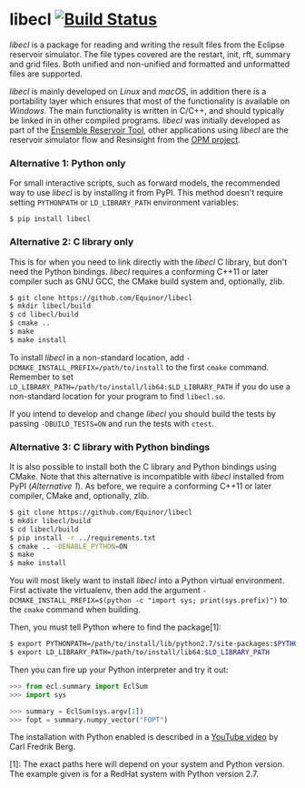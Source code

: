 # libecl [![Build Status](https://travis-ci.org/Equinor/libecl.svg?branch=master)](https://travis-ci.org/Equinor/libecl)


*libecl* is a package for reading and writing the result files from
the Eclipse reservoir simulator. The file types covered are the
restart, init, rft, summary and grid files. Both unified and
non-unified and formatted and unformatted files are supported.

*libecl* is mainly developed on *Linux* and *macOS*, in addition there
is a portability layer which ensures that most of the functionality is
available on *Windows*. The main functionality is written in C/C++, and
should typically be linked in in other compiled programs. *libecl* was
initially developed as part of the [Ensemble Reservoir
Tool](http://github.com/Equinor/ert), other applications using
*libecl* are the reservoir simulator flow and Resinsight from the [OPM
project](http://github.com/OPM/).

### Alternative 1: Python only ###
For small interactive scripts, such as forward models, the recommended way to
use *libecl* is by installing it from PyPI. This method doesn't require setting
`PYTHONPATH` or `LD_LIBRARY_PATH` environment variables:

```
$ pip install libecl
```

### Alternative 2: C library only ###
This is for when you need to link directly with the *libecl* C library, but
don't need the Python bindings. *libecl* requires a conforming C++11 or later
compiler such as GNU GCC, the CMake build system and, optionally, zlib.

```bash
$ git clone https://github.com/Equinor/libecl
$ mkdir libecl/build
$ cd libecl/build
$ cmake ..
$ make
$ make install
```

To install *libecl* in a non-standard location, add
`-DCMAKE_INSTALL_PREFIX=/path/to/install` to the first `cmake` command. Remember
to set `LD_LIBRARY_PATH=/path/to/install/lib64:$LD_LIBRARY_PATH` if you do use a
non-standard location for your program to find `libecl.so`.

If you intend to develop and change *libecl* you should build the tests by
passing `-DBUILD_TESTS=ON` and run the tests with `ctest`.

### Alternative 3: C library with Python bindings ###
It is also possible to install both the C library and Python bindings using
CMake. Note that this alternative is incompatible with *libecl* installed from
PyPI (_Alternative 1_). As before, we require a conforming C++11 or later
compiler, CMake and, optionally, zlib.

```bash
$ git clone https://github.com/Equinor/libecl
$ mkdir libecl/build
$ cd libecl/build
$ pip install -r ../requirements.txt
$ cmake .. -DENABLE_PYTHON=ON
$ make
$ make install
```

You will most likely want to install *libecl* into a Python virtual environment.
First activate the virtualenv, then add the argument
`-DCMAKE_INSTALL_PREFIX=$(python -c "import sys; print(sys.prefix)")` to the
`cmake` command when building.

Then, you must tell Python where to find the package[1]:

```bash
$ export PYTHONPATH=/path/to/install/lib/python2.7/site-packages:$PYTHONPATH
$ export LD_LIBRARY_PATH=/path/to/install/lib64:$LD_LIBRARY_PATH
```

Then you can fire up your Python interpreter and try it out:
```python
>>> from ecl.summary import EclSum
>>> import sys

>>> summary = EclSum(sys.argv[1])
>>> fopt = summary.numpy_vector("FOPT")
```

The installation with Python enabled is described in a [YouTube video](https://www.youtube.com/watch?v=Qqy1vA1PSk8) by Carl Fredrik Berg.

[1]: The exact paths here will depend on your system and Python version. The example given is for a RedHat system with Python version 2.7.
